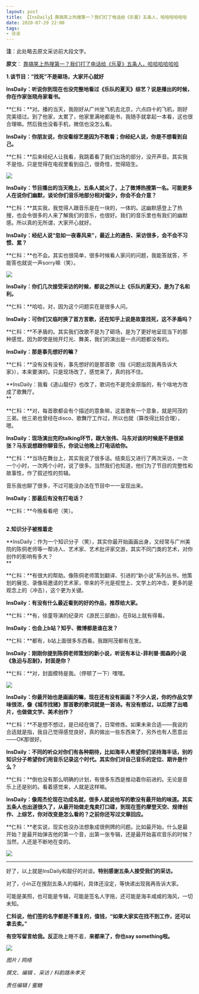 ```yaml
---
layout: post
title: 【InsDaily】靠搞笑上热搜第一？我们打了电话给《乐夏》五条人，哈哈哈哈哈哈 
date: 2020-07-29 22:00
tags:
- 访谈
---
```

**注**：此处略去原文采访前大段文字。

**原文**：
[靠搞笑上热搜第一？我们打了电话给《乐夏》五条人，哈哈哈哈哈哈](https://mp.weixin.qq.com/s/N7x94FDAza7NrpuKhtKcOg)

**1.谈节目：“找死”不是砸场，大家开心就好**

**InsDaily：听说你到现在也没完整地看过《乐队的夏天》综艺？说是播出的时候，你在作家张晓舟家看书。**

**仁科：**对。播的当天，我刚好从广州坐飞机去北京，六点四十的飞机，刚好完美错过。到了他家，太累了，他家里满地都是书，我随手就拿起一本看，这也很合理嘛。然后我也没看手机，微信也没怎么看。

**InsDaily：你朋友说，你没看综艺是因为不敢看；你经纪人说，你是不想看到自己。**

**仁科：**后来经纪人让我看，我跳着看了我们出场的部分，没开声音。其实我不是怕，只是觉得在电视里看到自己，很奇怪，觉得陌生。

![](https://mmbiz.qpic.cn/mmbiz_jpg/n9ZhfZSu3nVd6Ed9radtYLEOH9LBuxvib0NTAub8HNMy7a35W8O1wib46HtIHWcd3Oxa1hibrQ6IApEQqvSdnPuKQ/640?wx_fmt=jpeg&tp=webp&wxfrom=5&wx_lazy=1&wx_co=1)


**InsDaily：节目播出的当天晚上，五条人就火了，上了微博热搜第一名。可能更多人在说你们幽默，谈论你们音乐地部分相对偏少，你会不会介意？**

**仁科：**其实我，我觉得人跟音乐是在一块的，一体的。这幽默感登上了热搜，也会令很多的人来了解我们的音乐，也很好。我们的音乐里也有我们的幽默感。所以真的无所谓，大家开心就好。

**InsDaily：经纪人说“忽如一夜春风来”，最近上的通告、采访很多，会不会不习惯、累？**

**仁科：**也不会。其实也很简单，很多时候看人家问的问题，我能答就答，不能答也就说一声sorry嘛（笑）。

![](https://mmbiz.qpic.cn/mmbiz_gif/WettXbls2WET1zzeo0j9vFwiam3ia7GrNOsSlcUQ0n87hLdXZ6zgVTmYBF45tKOSfQ3e4jnX8gUMSzwKwKwibJnIA/640?wx_fmt=gif&tp=webp&wxfrom=5&wx_lazy=1)

**InsDaily：你们几次接受采访的时候，都说之所以上《乐队的夏天》，是为了名和利。**

**仁科：**哈哈，对，因为这个问题实在是很多人问。

**InsDaily：可你们又临时换了首方言歌，还在知乎上说是故意找死，这不矛盾吗？**

**仁科：**不矛盾的。其实我们改歌不是为了砸场，是为了更好地呈现当下的那种感觉。因为即使是抛开灯光、舞美，我们的演出是一点问题都没有的。

**InsDaily：那是事先想好的嘛？**

**仁科：**没有没有没有，事先想好的是那首歌（指《问题出现我再告诉大家》），本来要演的。只是现场改了，感觉来了，真的挡不住。

**InsDaily：我看《道山靓仔》也改了，歌词也不是完全原版的，有个啥地方改成了歌舞厅。  
**

**仁科：**对，每首歌都会有个描述的意象嘛，这首歌有一个意象，就是阿茂的三弟。他三弟也曾经在disco、歌舞厅工作过，所以也就（算改得比较合理），嗯。

**InsDaily：现场演出完的talking环节，跟大张伟、马东对谈的时候是不是很紧张？马东说想跟你聊音乐，你说让他晚上打电话给你。**

**仁科：**当场在舞台上，其实我说了很多话。结束后又进行了两次采访，一次一个小时，一次两个小时，说了很多。当然我们也知道，他们为了节目的完整性和故事性，作了叙述性的剪辑。

音乐我也聊了很多，不过可能没办法在节目中一一呈现出来。

**InsDaily：那最后有没有打电话？**

**仁科：**今晚看看吧（笑）。

![](data:image/gif;base64,iVBORw0KGgoAAAANSUhEUgAAAAEAAAABCAYAAAAfFcSJAAAADUlEQVQImWNgYGBgAAAABQABh6FO1AAAAABJRU5ErkJggg==)


**2.知识分子被推着走**

**InsDaily：作为一个知识分子（笑），其实你最开始画画出身，又经常与广州美院的陈侗老师等一帮诗人、艺术家、艺术批评家交游，其实不同门类的艺术，对你创作的影响有多大？  
**

**仁科：**有很大的帮助。像陈侗老师策划翻译、引进的“新小说”系列丛书，他策划的展览、录像局邀请的艺术家，带来的不光是视觉上、文学上的冲击，更多的是观念上的（冲击），这个更为关键。  

**InsDaily：有没有什么最近看到的好的作品，推荐给大家。**

**仁科：**有，徐童导演的纪录片《游民三部曲》，在B站上就有得看。

**InsDaily：也会上b站？知乎、微博都是谁在发？**

**仁科：**都有，b站上面很多东西看。我跟阿茂都有在发。  

**InsDaily：刚刚你提到陈侗老师策划的新小说，听说有本让-菲利普·图森的小说《急迫与忍耐》，封面是你？**

**仁科：**对，封面模特是我。（停顿了一下）嘿嘿。

![](https://mmbiz.qpic.cn/mmbiz_jpg/n9ZhfZSu3nWlNFEFSY14A0XTS7O7aWmu0ftCzIaDtEyVtdq8Ef8iavPGpwdtibjz9v1doI3K1YEavwc59aSWMLGQ/640?wx_fmt=jpeg&tp=webp&wxfrom=5&wx_lazy=1&wx_co=1)


**InsDaily：你最开始也是画画的嘛，现在还有没有画画？不少人说，你的作品文学味很浓，像《城市找猪》那首歌的歌词就是一首诗。有没有想过，以后除了出唱片，也做做文学、美术创作？**

**仁科：**不是想不想过，是已经在做了，日常修炼。如果未来合适——我说的合适就是指，我自己觉得感觉良好，真的做出一些东西来了，另外也有人愿意出——OK那很好。

**InsDaily：不同的听众对你们有各种期待，比如海丰人希望你们坚持海丰话，别的知识分子希望你们用音乐记录这个时代。其实你们对自己音乐的定位、期许是什么？**

**仁科：**倒也没有那么明确的计划，有很多东西是推动着你前进的。无论是音乐上还是别的。看着感觉来，人就是这样嘛。

**InsDaily：像周杰伦现在功成名就，很多人就说他写的歌没有最开始的味道。其实五条人也出道很久了，从最开始做走鬼卖打口碟，到现在签约摩登天空、规律创作、上综艺，****你对改变是怎么看的？之前你还写过文章回应****。**

**仁科：**老实说，现实也没办法想象成很例牌的问题。比如最开始，什么是最开始？是最开始弹吉他的第一个音，出第一张专辑，还是最开始喜欢音乐的时候？当然，人还是不断地在变的。

![](https://mmbiz.qpic.cn/mmbiz_jpg/GROugpxt9eH7Gd1HxmKumLnVn6zurY8h5wiagN4bF99syT0thskf12CcxJKjtMGTdoDsszpGQlMuRaPpXJ08Oog/640?wx_fmt=jpeg&tp=webp&wxfrom=5&wx_lazy=1&wx_co=1)


* * *  

好了，以上就是InsDaily和靓仔的对谈。**特别感谢五条人接受我们的采访。**

  

对了，小in正在搜刮五条人的福利，具体还没定，等快递出现我再告诉大家。

  

可能是美照，也可能是专辑，可能是签名人字拖，还可能是海丰咸咸的海风，一切未知。

  

**仁科说，他们签的名字都是不重复的，值钱，“如果大家实在找不到工作，还可以拿去卖。”**

  

**有空写留言给我。反正**晚上睡不着，**来都来了，你也say something啦。**

  

![](https://mmbiz.qpic.cn/mmbiz_jpg/n9ZhfZSu3nVd6Ed9radtYLEOH9LBuxvibnmicn9ogL3suBlX5k8tWOzGpicvzqNuLqw7XcMC8gq3ra8SrtM1iaUFOg/640?wx_fmt=jpeg&tp=webp&wxfrom=5&wx_lazy=1&wx_co=1)

  

_图片 / 网络_

_撰文、编辑 、采访 / 科韵路朱孝天_

_责任编辑 / 蜜糖_

